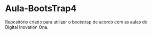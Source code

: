 # Aula-BootsTrap4
Repositório criado para utilizar o bootstrap de acordo com as aulas do Digital Inovation One.
